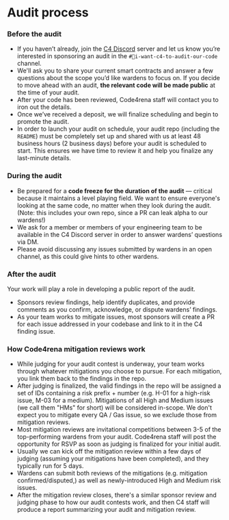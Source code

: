 # Audit process

### Before the audit

* If you haven’t already, join the [C4 Discord](https://discord.gg/YgBwyreF9B) server and let us know you’re interested in sponsoring an audit in the `#💼i-want-c4-to-audit-our-code` channel.
* We'll ask you to share your current smart contracts and answer a few questions about the scope you’d like wardens to focus on. If you decide to move ahead with an audit, **the relevant code will be made public** at the time of your audit.
* After your code has been reviewed, Code4rena staff will contact you to iron out the details.
* Once we’ve received a deposit, we will finalize scheduling and begin to promote the audit.
* In order to launch your audit on schedule, your audit repo (including the `README`) must be completely set up and shared with us at least 48 business hours (2 business days) before your audit is scheduled to start. This ensures we have time to review it and help you finalize any last-minute details.

### During the audit

* Be prepared for a **code freeze for the duration of the audit** — critical because it maintains a level playing field. We want to ensure everyone's looking at the same code, no matter when they look during the audit. (Note: this includes your own repo, since a PR can leak alpha to our wardens!)
* We ask for a member or members of your engineering team to be available in the C4 Discord server in order to answer wardens’ questions via DM.
* Please avoid discussing any issues submitted by wardens in an open channel, as this could give hints to other wardens.

### After the audit

Your work will play a role in developing a public report of the audit.

* Sponsors review findings, help identify duplicates, and provide comments as you confirm, acknowledge, or dispute wardens’ findings.
* As your team works to mitigate issues, most sponsors will create a PR for each issue addressed in your codebase and link to it in the C4 finding issue.

### How Code4rena mitigation reviews work

- While judging for your audit contest is underway, your team works through whatever mitigations you choose to pursue. For each mitigation, you link them back to the findings in the repo.
- After judging is finalized, the valid findings in the repo will be assigned a set of IDs containing a risk prefix + number (e.g. H-01 for a high-risk issue, M-03 for a medium). Mitigations of all High and Medium issues (we call them "HMs" for short) will be considered in-scope. We don't expect you to mitigate every QA / Gas issue, so we exclude those from mitigation reviews.
- Most mitigation reviews are invitational competitions between 3-5 of the top-performing wardens from your audit. Code4rena staff will post the opportunity for RSVP as soon as judging is finalized for your initial audit. 
- Usually we can kick off the mitigation review within a few days of judging (assuming your mitigations have been completed), and they typically run for 5 days.
- Wardens can submit both reviews of the mitigations (e.g. mitigation confirmed/disputed,) as well as newly-introduced High and Medium risk issues.
- After the mitigation review closes, there's a similar sponsor review and judging phase to how our audit contests work, and then C4 staff will produce a report summarizing your audit and mitigation review. 
